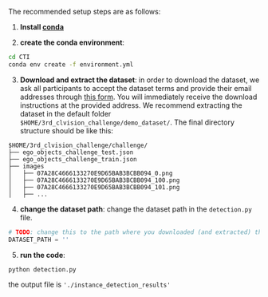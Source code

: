 The recommended setup steps are as follows:

1. **Install [conda](https://docs.conda.io/projects/conda/en/latest/user-guide/install/download.html)** 

2. **create the conda environment**:
```bash
cd CTI
conda env create -f environment.yml
```

3. **Download and extract the dataset**: in order to download the dataset, we ask all participants to accept the dataset terms and provide their email addresses through [this form](https://forms.gle/kwB3CRKAxkiJWVQ57). 
You will immediately receive the download instructions at the provided address. We recommend extracting the dataset in the default folder `$HOME/3rd_clvision_challenge/demo_dataset/`.
The final directory structure should be like this:

```
$HOME/3rd_clvision_challenge/challenge/
├── ego_objects_challenge_test.json
├── ego_objects_challenge_train.json
├── images
│   ├── 07A28C4666133270E9D65BAB3BCBB094_0.png
│   ├── 07A28C4666133270E9D65BAB3BCBB094_100.png
│   ├── 07A28C4666133270E9D65BAB3BCBB094_101.png
│   ├── ...
```

4. **change the dataset path**:
change the dataset path in the ```detection.py``` file.
```python 
# TODO: change this to the path where you downloaded (and extracted) the dataset
DATASET_PATH = ''
```
5. **run the code**:
```bash
python detection.py
```
the output file is ``` './instance_detection_results' ```

